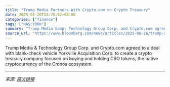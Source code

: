 ```yaml
---
title: "Trump Media Partners With Crypto.com on Crypto Treasury"
date: 2025-08-26T13:28:52+08:00
categories: ["finance"]
tags: ["NAS:YORK"]
summary: "Trump Media &amp; Technology Group Corp. and Crypto.com agreed to a deal with blank-check vehicle Yorkville Acquisition Corp. to create a crypto treasury company focused on buying and holding CRO toke"
source_url: "https://www.bloomberg.com/news/articles/2025-08-26/trump-media-partners-with-crypto-com-on-crypto-treasury-company"
---
```


Trump Media &amp; Technology Group Corp. and Crypto.com agreed to a deal with blank-check vehicle Yorkville Acquisition Corp. to create a crypto treasury company focused on buying and holding CRO tokens, the native cryptocurrency of the Cronos ecosystem.

---

*来源: [原文链接](https://www.bloomberg.com/news/articles/2025-08-26/trump-media-partners-with-crypto-com-on-crypto-treasury-company)*
